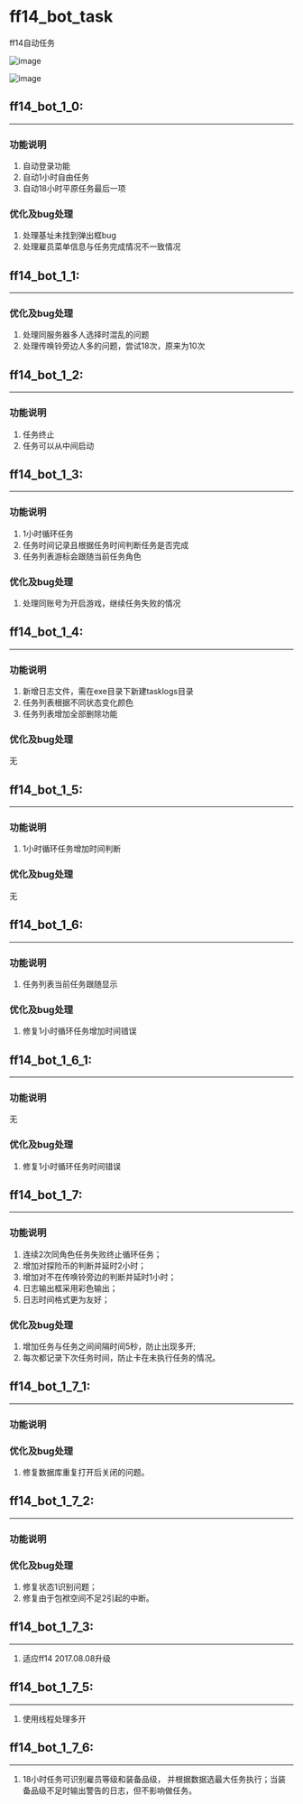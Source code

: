 # ff14_bot_task
ff14自动任务

![image](http://a3.qpic.cn/psb?/f99bd376-71a1-487d-8a8f-ab81631ed647/Qvh3PT.Ba48cSSkR4gCkbyqUjxvQV5eYqJeiFlBdTbs!/b/dPIAAAAAAAAA&bo=RQEgAgAAAAARAFE!&rf=viewer_4)

![image](http://a3.qpic.cn/psb?/f99bd376-71a1-487d-8a8f-ab81631ed647/dVBdo6BbFWUGljMtGjkykJ4ytms.MTv57C4FcpipzvE!/b/dPIAAAAAAAAA&ek=1&kp=1&pt=0&bo=RQEgAgAAAAARF0Y!&vuin=8626539&tm=1506117600&sce=60-2-2&rf=viewer_4)

## ff14_bot_1_0:
-----------------------------------------
### 功能说明
1. 自动登录功能
2. 自动1小时自由任务
3. 自动18小时平原任务最后一项

### 优化及bug处理
1. 处理基址未找到弹出框bug
2. 处理雇员菜单信息与任务完成情况不一致情况


## ff14_bot_1_1:
-----------------------------------------
### 优化及bug处理
1. 处理同服务器多人选择时混乱的问题
2. 处理传唤铃旁边人多的问题，尝试18次，原来为10次

## ff14_bot_1_2:
-----------------------------------------
### 功能说明
1. 任务终止
2. 任务可以从中间启动

## ff14_bot_1_3:
-----------------------------------------
### 功能说明
1. 1小时循环任务
2. 任务时间记录且根据任务时间判断任务是否完成
3. 任务列表游标会跟随当前任务角色


### 优化及bug处理
1. 处理同账号为开启游戏，继续任务失败的情况

## ff14_bot_1_4:
-----------------------------------------
### 功能说明
1. 新增日志文件，需在exe目录下新建tasklogs目录
2. 任务列表根据不同状态变化颜色
3. 任务列表增加全部删除功能


### 优化及bug处理
无

## ff14_bot_1_5:
-----------------------------------------
### 功能说明
1. 1小时循环任务增加时间判断

### 优化及bug处理
无

## ff14_bot_1_6:
-----------------------------------------
### 功能说明
1. 任务列表当前任务跟随显示 

### 优化及bug处理
1. 修复1小时循环任务增加时间错误


## ff14_bot_1_6_1:
-----------------------------------------
### 功能说明
无

### 优化及bug处理
1. 修复1小时循环任务时间错误


## ff14_bot_1_7:
-----------------------------------------
### 功能说明
1. 连续2次同角色任务失败终止循环任务；
2. 增加对探险币的判断并延时2小时；
3. 增加对不在传唤铃旁边的判断并延时1小时；
4. 日志输出框采用彩色输出；
5. 日志时间格式更为友好；

### 优化及bug处理
1. 增加任务与任务之间间隔时间5秒，防止出现多开;
2. 每次都记录下次任务时间，防止卡在未执行任务的情况。 

## ff14_bot_1_7_1:
-----------------------------------------
### 功能说明


### 优化及bug处理
1. 修复数据库重复打开后关闭的问题。

## ff14_bot_1_7_2:
-----------------------------------------
### 功能说明


### 优化及bug处理
1. 修复状态1识别问题；
2. 修复由于包袱空间不足2引起的中断。


## ff14_bot_1_7_3:
-----------------------------------------
1. 适应ff14 2017.08.08升级

## ff14_bot_1_7_5:
-----------------------------------------
1. 使用线程处理多开


## ff14_bot_1_7_6:
-----------------------------------------
1. 18小时任务可识别雇员等级和装备品级， 并根据数据选最大任务执行；当装备品级不足时输出警告的日志，但不影响做任务。
